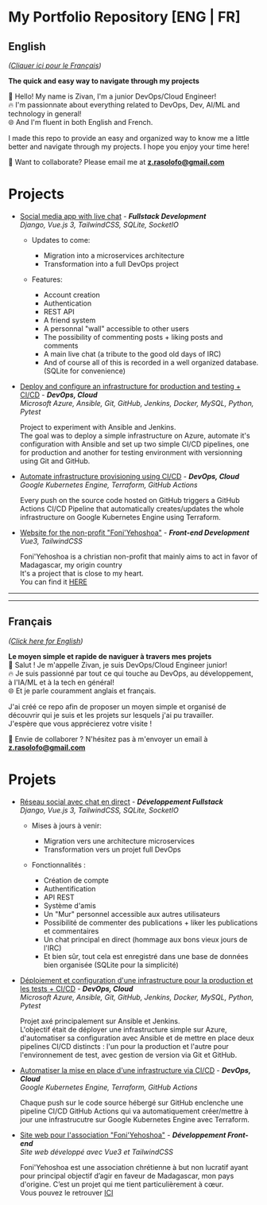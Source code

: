 # My Portfolio Repository [ENG | FR]
## English
*([Cliquer ici pour le Français](#Français))*  
  
**The quick and easy way to navigate through my projects**

👋 Hello! My name is Zivan, I'm a junior DevOps/Cloud Engineer!  
🔥 I'm passionnate about everything related to DevOps, Dev, AI/ML and technology in general!  
🌐 And I'm fluent in both English and French.

I made this repo to provide an easy and organized way to know me a little better and navigate through my projects. I hope you enjoy your time here!

🤝 Want to collaborate? Please email me at **z.rasolofo@gmail.com**


# Projects
  
- [Social media app with live chat](https://github.com/Zivan-R/PROJECT-live-chat-social-media-app) - ***Fullstack Development***  
*Django, Vue.js 3, TailwindCSS, SQLite, SocketIO*
  
  - Updates to come:  
     - Migration into a microservices architecture
     - Transformation into a full DevOps project
    
  - Features:
     - Account creation
     - Authentication
     - REST API
     - A friend system
     - A personnal "wall" accessible to other users
     - The possibility of commenting posts + liking posts and comments
     - A main live chat (a tribute to the good old days of IRC)
     - And of course all of this is recorded in a well organized database. (SQLite for convenience)
  
- [Deploy and configure an infrastructure for production and testing + CI/CD](https://github.com/Zivan-R/MINI-PROJECT-ansible-jenkins-python) - ***DevOps, Cloud***  
*Microsoft Azure, Ansible, Git, GitHub, Jenkins, Docker, MySQL, Python, Pytest*
  
  Project to experiment with Ansible and Jenkins.  
The goal was to deploy a simple infrastructure on Azure, automate it's configuration with Ansible and set up two simple CI/CD pipelines, one for production and another for testing environment with versionning using Git and GitHub.  
  
- [Automate infrastructure provisioning  using CI/CD](https://github.com/Zivan-R/GKE-cicd-terraform-hello) - ***DevOps, Cloud***  
*Google Kubernetes Engine, Terraform, GitHub Actions*
  
  Every push on the source code hosted on GitHub triggers a GitHub Actions CI/CD Pipeline that automatically creates/updates the whole infrastructure on Google Kubernetes Engine using Terraform.

- [Website for the non-profit "Foni'Yehoshoa"](https://github.com/Zivan-R/PROJET-site-web-pour-l-association-foni-yehoshoa) - ***Front-end Development***  
*Vue3, TailwindCSS* 

  Foni'Yehoshoa is a christian non-profit that mainly aims to act in favor of Madagascar, my origin country  
It's a project that is close to my heart.   
You can find it [HERE](https://foniyehoshoa.org)

---
---
  
## Français
*([Click here for English](#English))*  
  
**Le moyen simple et rapide de naviguer à travers mes projets**  
👋 Salut ! Je m'appelle Zivan, je suis DevOps/Cloud Engineer junior!  
🔥 Je suis passionné par tout ce qui touche au DevOps, au développement, à l'IA/ML et à la tech en général!  
🌐 Et je parle couramment anglais et français.

J'ai créé ce repo afin de proposer un moyen simple et organisé de découvrir qui je suis et les projets sur lesquels j'ai pu travailler.  
J'espère que vous apprécierez votre visite !

🤝 Envie de collaborer ? N'hésitez pas à m'envoyer un email à **z.rasolofo@gmail.com**

# Projets

  - [Réseau social avec chat en direct](https://github.com/Zivan-R/PROJECT-live-chat-social-media-app) - ***Développement Fullstack***  
*Django, Vue.js 3, TailwindCSS, SQLite, SocketIO*

    - Mises à jours à venir:  
       - Migration vers une architecture microservices
       - Transformation vers un projet full DevOps
      
    - Fonctionnalités :
       - Création de compte
       - Authentification
       - API REST
       - Système d'amis
       - Un "Mur" personnel accessible aux autres utilisateurs
       - Possibilité de commenter des publications + liker les publications et commentaires
       - Un chat principal en direct (hommage aux bons vieux jours de l'IRC)
       - Et bien sûr, tout cela est enregistré dans une base de données bien organisée (SQLite pour la simplicité)
      
- [Déploiement et configuration d'une infrastructure pour la production et les tests + CI/CD](https://github.com/Zivan-R/MINI-PROJECT-ansible-jenkins-python) - ***DevOps, Cloud***  
*Microsoft Azure, Ansible, Git, GitHub, Jenkins, Docker, MySQL, Python, Pytest*
  
  Projet axé principalement sur Ansible et Jenkins.  
L'objectif était de déployer une infrastructure simple sur Azure, d'automatiser sa configuration avec Ansible et de mettre en place deux pipelines CI/CD distincts : l'un pour la production et l'autre pour l'environnement de test, avec gestion de version via Git et GitHub.
  
- [Automatiser la mise en place d'une infrastructure via CI/CD](https://github.com/Zivan-R/GKE-cicd-terraform-hello) - ***DevOps, Cloud***  
*Google Kubernetes Engine, Terraform, GitHub Actions*
  
  Chaque push sur le code source hébergé sur GitHub enclenche une pipeline CI/CD GitHub Actions qui va automatiquement créer/mettre à jour une infrastrucutre sur Google Kubernetes Engine avec Terraform.
  
- [Site web pour l'association "Foni'Yehoshoa"](https://github.com/Zivan-R/PROJET-site-web-pour-l-association-foni-yehoshoa) - ***Développement Front-end***  
*Site web développé avec Vue3 et TailwindCSS* 
  
  Foni'Yehoshoa est une association chrétienne à but non lucratif ayant pour principal objectif d’agir en faveur de Madagascar, mon pays d'origine. C’est un projet qui me tient particulièrement à cœur.  
Vous pouvez le retrouver [ICI](https://foniyehoshoa.org)
